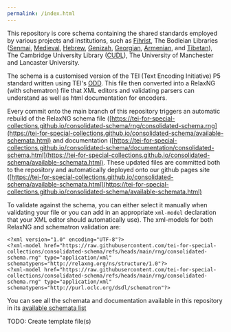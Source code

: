 ```yaml
---
permalink: /index.html
---
```


This repository is core schema containing the shared standards employed by various projects and institutions, such as [Fihrist](https://github.com/fihristorg/fihrist-mss), The Bodleian Libraries ([Senmai](https://github.com/bodleian/senmai-mss), [Medieval](https://github.com/bodleian/medieval-mss), [Hebrew](https://github.com/bodleian/hebrew-mss), [Genizah](https://github.com/bodleian/genizah-mss), [Georgian](https://github.com/bodleian/georgian-mss), [Armenian](https://github.com/bodleian/armenian-mss), and [Tibetan](https://github.com/bodleian/karchak-mss)), The Cambridge University Library ([CUDL](https://cudl.lib.cam.ac.uk/)), The University of Manchester and Lancaster University.

The schema is a customised version of the TEI (Text Encoding Initiative) P5 standard written using TEI's [ODD](http://www.tei-c.org/guidelines/customization/getting-started-with-p5-odds/). This file then converted into a RelaxNG (with schematron) file that XML editors and validating parsers can understand as well as html documentation for encoders.

Every commit onto the main branch of this repository triggers an automatic rebuild of the RelaxNG schema file ([https://tei-for-special-collections.github.io/consolidated-schema/rng/consolidated-schema.rng](https://tei-for-special-collections.github.io/consolidated-schema/available-schemata.html) and documentation ([https://tei-for-special-collections.github.io/consolidated-schema/documentation/consolidated-schema.html](https://tei-for-special-collections.github.io/consolidated-schema/available-schemata.html). These updated files are committed both to the repository and automatically deployed onto our github pages site ([https://tei-for-special-collections.github.io/consolidated-schema/available-schemata.html](https://tei-for-special-collections.github.io/consolidated-schema/available-schemata.html)

To validate against the schema, you can either select it manually when validating your file or you can add in an appropriate `xml-model` declaration that your XML editor should automatically use). The xml-models for both RelaxNG and schematron validation are:

```
<?xml version="1.0" encoding="UTF-8"?>
<?xml-model href="https://raw.githubusercontent.com/tei-for-special-collections/consolidated-schema/refs/heads/main/rng/consolidated-schema.rng" type="application/xml" schematypens="http://relaxng.org/ns/structure/1.0"?>
<?xml-model href="https://raw.githubusercontent.com/tei-for-special-collections/consolidated-schema/refs/heads/main/rng/consolidated-schema.rng" type="application/xml" schematypens="http://purl.oclc.org/dsdl/schematron"?>
```

You can see all the schemata and documentation available in this repository in its [available schemata list](https://tei-for-special-collections.github.io/consolidated-schema/available-schemata.html)

TODO: Create template file(s)
